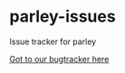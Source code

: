 # parley-issues

Issue tracker for parley

[Got to our bugtracker here](https://github.com/users/ian-starts/projects/1)

